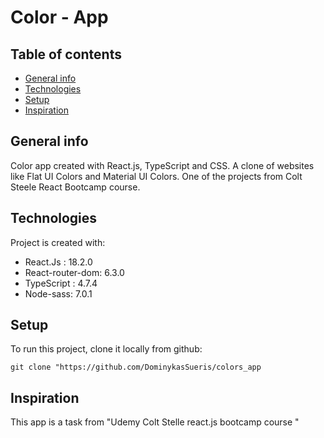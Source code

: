 # Color - App

## Table of contents
* [General info](#general-info)
* [Technologies](#technologies)
* [Setup](#setup)
* [Inspiration](#inspiration)

## General info

Color app created with React.js, TypeScript and CSS. A clone of websites like Flat UI Colors and Material UI Colors. One of the projects from Colt Steele React Bootcamp course.

## Technologies
Project is created with:
* React.Js : 18.2.0
* React-router-dom: 6.3.0
* TypeScript : 4.7.4
* Node-sass: 7.0.1

## Setup
To run this project, clone it locally from github:

`git clone "https://github.com/DominykasSueris/colors_app`

## Inspiration 
This app is a task from "Udemy Colt Stelle react.js bootcamp course "
